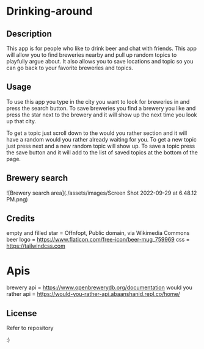 # Drinking-around

## Description
This app is for people who like to drink beer and chat with friends. This app will allow you to find breweries nearby and pull up random topics to playfully argue about. It also allows you to save locations and topic so you can go back to your favorite breweries and topics.


## Usage
To use this app you type in the city you want to look for breweries in and press the search button.
To save breweries you find a brewery you like and press the star next to the brewery and it will show up the next time you look up that city.

To get a topic just scroll down to the would you rather section and it will have a random would you rather already waiting for you.
To get a new topic just press next and a new random topic will show up.
To save a topic press the save button and it will add to the list of saved topics at the bottom of the page.

## Brewery search

![Brewery search area](./assets/images/Screen Shot 2022-09-29 at 6.48.12 PM.png)

## Credits
empty and filled star = Offnfopt, Public domain, via Wikimedia Commons
beer logo = https://www.flaticon.com/free-icon/beer-mug_759969
css = https://tailwindcss.com
# Apis
brewery api = https://www.openbrewerydb.org/documentation
would you rather api = https://would-you-rather-api.abaanshanid.repl.co/home/

## License
Refer to repository

:)
